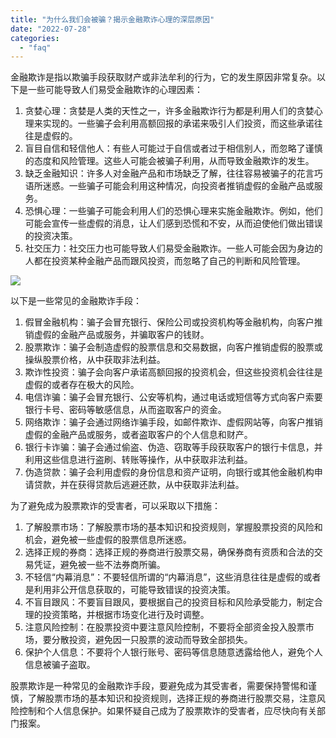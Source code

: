 ```yaml
---
title: "为什么我们会被骗？揭示金融欺诈心理的深层原因"
date: "2022-07-28"
categories: 
  - "faq"
---
```


金融欺诈是指以欺骗手段获取财产或非法牟利的行为，它的发生原因非常复杂。以下是一些可能导致人们易受金融欺诈的心理因素：

1. 贪婪心理：贪婪是人类的天性之一，许多金融欺诈行为都是利用人们的贪婪心理来实现的。一些骗子会利用高额回报的承诺来吸引人们投资，而这些承诺往往是虚假的。
2. 盲目自信和轻信他人：有些人可能过于自信或者过于相信别人，而忽略了谨慎的态度和风险管理。这些人可能会被骗子利用，从而导致金融欺诈的发生。
3. 缺乏金融知识：许多人对金融产品和市场缺乏了解，往往容易被骗子的花言巧语所迷惑。一些骗子可能会利用这种情况，向投资者推销虚假的金融产品或服务。
4. 恐惧心理：一些骗子可能会利用人们的恐惧心理来实施金融欺诈。例如，他们可能会宣传一些虚假的消息，让人们感到恐慌和不安，从而迫使他们做出错误的投资决策。
5. 社交压力：社交压力也可能导致人们易受金融欺诈。一些人可能会因为身边的人都在投资某种金融产品而跟风投资，而忽略了自己的判断和风险管理。

![](https://cdn.fendou.la/tuoss/Facebook-Marketplace-Scams-Collage.jpg)

以下是一些常见的金融欺诈手段：

1. 假冒金融机构：骗子会冒充银行、保险公司或投资机构等金融机构，向客户推销虚假的金融产品或服务，并骗取客户的钱财。
2. 股票欺诈：骗子会制造虚假的股票信息和交易数据，向客户推销虚假的股票或操纵股票价格，从中获取非法利益。
3. 欺诈性投资：骗子会向客户承诺高额回报的投资机会，但这些投资机会往往是虚假的或者存在极大的风险。
4. 电信诈骗：骗子会冒充银行、公安等机构，通过电话或短信等方式向客户索要银行卡号、密码等敏感信息，从而盗取客户的资金。
5. 网络欺诈：骗子会通过网络诈骗手段，如邮件欺诈、虚假网站等，向客户推销虚假的金融产品或服务，或者盗取客户的个人信息和财产。
6. 银行卡诈骗：骗子会通过偷盗、伪造、窃取等手段获取客户的银行卡信息，并利用这些信息进行盗刷、转账等操作，从中获取非法利益。
7. 伪造贷款：骗子会利用虚假的身份信息和资产证明，向银行或其他金融机构申请贷款，并在获得贷款后逃避还款，从中获取非法利益。

为了避免成为股票欺诈的受害者，可以采取以下措施：

1. 了解股票市场：了解股票市场的基本知识和投资规则，掌握股票投资的风险和机会，避免被一些虚假的股票信息所迷惑。
2. 选择正规的券商：选择正规的券商进行股票交易，确保券商有资质和合法的交易凭证，避免被一些不法券商所骗。
3. 不轻信“内幕消息”：不要轻信所谓的“内幕消息”，这些消息往往是虚假的或者是利用非公开信息获取的，可能导致错误的投资决策。
4. 不盲目跟风：不要盲目跟风，要根据自己的投资目标和风险承受能力，制定合理的投资策略，并根据市场变化进行及时调整。
5. 注意风险控制：在股票投资中要注意风险控制，不要将全部资金投入股票市场，要分散投资，避免因一只股票的波动而导致全部损失。
6. 保护个人信息：不要将个人银行账号、密码等信息随意透露给他人，避免个人信息被骗子盗取。

股票欺诈是一种常见的金融欺诈手段，要避免成为其受害者，需要保持警惕和谨慎，了解股票市场的基本知识和投资规则，选择正规的券商进行股票交易，注意风险控制和个人信息保护。如果怀疑自己成为了股票欺诈的受害者，应尽快向有关部门报案。
